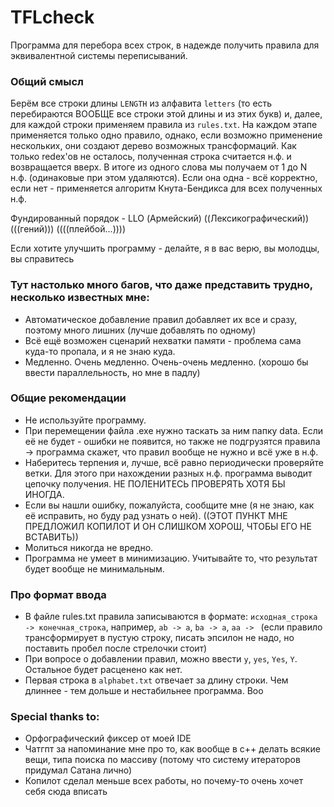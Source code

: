 # TFLcheck
Программа для перебора всех строк, в надежде получить правила для эквивалентной системы переписываний.

### Общий смысл
Берём все строки длины `LENGTH` из алфавита `letters` (то есть перебираются ВООБЩЕ все строки этой длины и из этих букв) и,
далее, для каждой строки применяем правила из `rules.txt`. На каждом этапе применяется только одно правило, однако, если возможно применение нескольких,
они создают дерево возможных трансформаций. Как только redex'ов не осталось, полученная строка считается н.ф. и возвращается вверх.
В итоге из одного слова мы получаем от 1 до N н.ф. (одинаковые при этом удаляются). Если она одна - всё корректно, если нет - применяется алгоритм Кнута-Бендикса
для всех полученных н.ф.

Фундированный порядок - LLO (Армейский) ((Лексикографический)) (((гений))) ((((плейбой...))))

Если хотите улучшить программу - делайте, я в вас верю, вы молодцы, вы справитесь

### Тут настолько много багов, что даже представить трудно, несколько известных мне:

- Автоматическое добавление правил добавляет их все и сразу, поэтому много лишних (лучше добавлять по одному)
- Всё ещё возможен сценарий нехватки памяти - проблема сама куда-то пропала, и я не знаю куда.
- Медленно. Очень медленно. Очень-очень медленно. (хорошо бы ввести параллельность, но мне в падлу)

### Общие рекомендации

- Не используйте программу.
- При перемещении файла .exe нужно таскать за ним папку data. Если её не будет - ошибки не появится, но также не подгрузятся правила -> программа скажет, что правил вообще не нужно и всё уже в н.ф.
- Наберитесь терпения и, лучше, всё равно периодически проверяйте ветки. Для этого при нахождении разных н.ф. программа выводит цепочку получения. НЕ ПОЛЕНИТЕСЬ ПРОВЕРЯТЬ ХОТЯ БЫ ИНОГДА.
- Если вы нашли ошибку, пожалуйста, сообщите мне (я не знаю, как её исправить, но буду рад узнать о ней). ((ЭТОТ ПУНКТ МНЕ ПРЕДЛОЖИЛ КОПИЛОТ И ОН СЛИШКОМ ХОРОШ, ЧТОБЫ ЕГО НЕ ВСТАВИТЬ))
- Молиться никогда не вредно.
- Программа не умеет в минимизацию. Учитывайте то, что результат будет вообще не минимальным.

### Про формат ввода

- В файле rules.txt правила записываются в формате: `исходная_строка -> конечная_строка`, например, `ab -> a`, `ba -> a`, `aa -> ` (если правило трансформирует в пустую строку, писать эпсилон не надо, но поставить пробел после стрелочки стоит)
- При вопросе о добавлении правил, можно ввести `y`, `yes`, `Yes`, `Y`. Остальное будет расценено как нет.
- Первая строка в `alphabet.txt` отвечает за длину строки. Чем длиннее - тем дольше и нестабильнее программа. Воо

### Special thanks to:
- Орфографический фиксер от моей IDE
- Чатгпт за напоминание мне про то, как вообще в c++ делать всякие вещи, типа поиска по массиву
  (потому что систему итераторов придумал Сатана лично)
- Копилот сделал меньше всех работы, но почему-то очень хочет себя сюда вписать